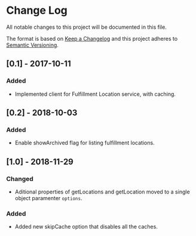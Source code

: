 # Change Log
All notable changes to this project will be documented in this file.

The format is based on [Keep a Changelog](http://keepachangelog.com/)
and this project adheres to [Semantic Versioning](http://semver.org/).

## [0.1] - 2017-10-11
### Added
- Implemented client for Fulfillment Location service, with caching.

## [0.2] - 2018-10-03
### Added
- Enable showArchived flag for listing fulfillment locations.

## [1.0] - 2018-11-29
### Changed
- Aditional properties of getLocations and getLocation moved to a single object paramenter `options`. 

### Added
- Added new skipCache option that disables all the caches.